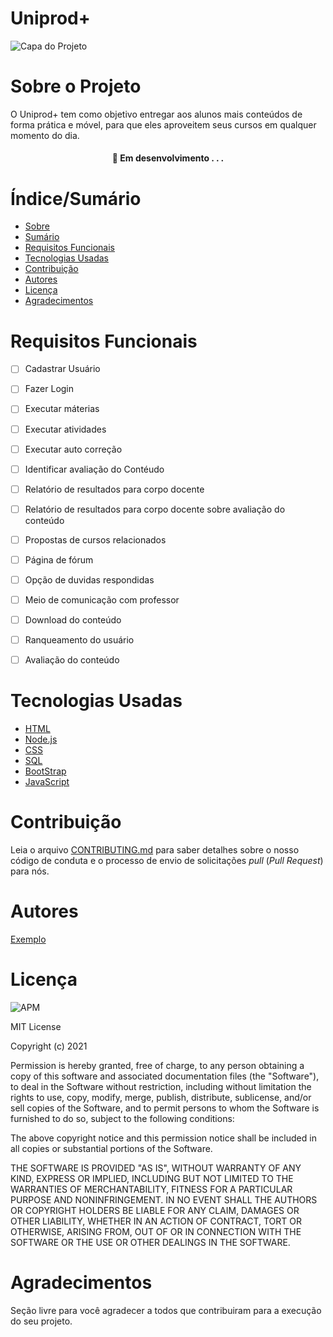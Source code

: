 
# Uniprod+

![Capa do Projeto](https://picsum.photos/850/280)

# Sobre o Projeto

O Uniprod+ tem como objetivo entregar aos alunos mais conteúdos de forma prática e móvel, para que eles aproveitem seus cursos em qualquer momento do dia.



<h4 align="center"> 
	🚧  Em desenvolvimento . . .
</h4>

# Índice/Sumário

* [Sobre](#sobre-o-projeto)
* [Sumário](#índice/sumário)
* [Requisitos Funcionais](#requisitos-funcionais)
* [Tecnologias Usadas](#tecnologias-usadas)
* [Contribuição](#contribuição)
* [Autores](#autores)
* [Licença](#licença)
* [Agradecimentos](#agradecimentos)


# Requisitos Funcionais 

- [ ] Cadastrar Usuário
- [ ] Fazer Login
- [ ] Executar máterias
- [ ] Executar atividades
- [ ] Executar auto correção
- [ ] Identificar avaliação do Contéudo
- [ ] Relatório de resultados para corpo docente
- [ ] Relatório de resultados para corpo docente sobre avaliação do conteúdo
- [ ] Propostas de cursos relacionados
- [ ] Página de fórum
- [ ] Opção de duvidas respondidas
- [ ] Meio de comunicação com professor
- [ ] Download do conteúdo
- [ ] Ranqueamento do usuário
- [ ] Avaliação do conteúdo



# Tecnologias Usadas

- [HTML](https://html.com/)
- [Node.js](https://nodejs.org/en/)
- [CSS](https://css.com/)
- [SQL](https://www.mysql.com/)
- [BootStrap](https://getbootstrap.com/)
- [JavaScript](https://www.javascript.com/)

# Contribuição

Leia o arquivo [CONTRIBUTING.md](CONTRIBUTING.md) para saber detalhes sobre o nosso código de conduta e o processo de envio de solicitações *pull* (*Pull Request*) para nós.

# Autores

[Exemplo](https://github.com/testing-library/react-testing-library#contributors)

# Licença
![APM](https://img.shields.io/apm/l/react)

MIT License

Copyright (c) 2021 

Permission is hereby granted, free of charge, to any person obtaining a copy
of this software and associated documentation files (the "Software"), to deal
in the Software without restriction, including without limitation the rights
to use, copy, modify, merge, publish, distribute, sublicense, and/or sell
copies of the Software, and to permit persons to whom the Software is
furnished to do so, subject to the following conditions:

The above copyright notice and this permission notice shall be included in all
copies or substantial portions of the Software.

THE SOFTWARE IS PROVIDED "AS IS", WITHOUT WARRANTY OF ANY KIND, EXPRESS OR
IMPLIED, INCLUDING BUT NOT LIMITED TO THE WARRANTIES OF MERCHANTABILITY,
FITNESS FOR A PARTICULAR PURPOSE AND NONINFRINGEMENT. IN NO EVENT SHALL THE
AUTHORS OR COPYRIGHT HOLDERS BE LIABLE FOR ANY CLAIM, DAMAGES OR OTHER
LIABILITY, WHETHER IN AN ACTION OF CONTRACT, TORT OR OTHERWISE, ARISING FROM,
OUT OF OR IN CONNECTION WITH THE SOFTWARE OR THE USE OR OTHER DEALINGS IN THE
SOFTWARE.
	

# Agradecimentos

Seção livre para você agradecer a todos que contribuiram para a execução do seu projeto.
